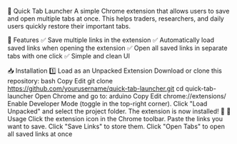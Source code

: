 📌 Quick Tab Launcher
A simple Chrome extension that allows users to save and open multiple tabs at once. This helps traders, researchers, and daily users quickly restore their important tabs.

🚀 Features
✅ Save multiple links in the extension
✅ Automatically load saved links when opening the extension
✅ Open all saved links in separate tabs with one click
✅ Simple and clean UI

📥 Installation
1️⃣ Load as an Unpacked Extension
Download or clone this repository:
bash
Copy
Edit
git clone https://github.com/yourusername/quick-tab-launcher.git
cd quick-tab-launcher
Open Chrome and go to:
arduino
Copy
Edit
chrome://extensions/
Enable Developer Mode (toggle in the top-right corner).
Click "Load Unpacked" and select the project folder.
The extension is now installed! 🎉
📌 Usage
Click the extension icon in the Chrome toolbar.
Paste the links you want to save.
Click "Save Links" to store them.
Click "Open Tabs" to open all saved links at once
